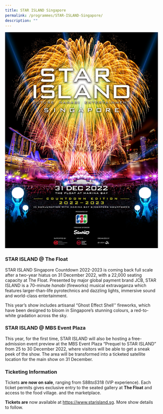 ```yaml
---
title: STAR ISLAND Singapore
permalink: /programmes/STAR-ISLAND-Singapore/
description: ""
---
```

![Star Island](/images/KV_0918.jpeg)

  

### STAR ISLAND @ The Float

  

STAR ISLAND Singapore Countdown 2022-2023 is coming back full scale after a two-year hiatus on 31 December 2022, with a 22,000 seating capacity at The Float. Presented by major global payment brand JCB, STAR ISLAND is a 70-minute _hanabi_ (fireworks) musical extravaganza which features larger-than-life pyrotechnics and dazzling lights, immersive sound and world-class entertainment.

  

This year’s show includes artisanal “Ghost Effect Shell'' fireworks, which have been designed to bloom in Singapore’s stunning colours, a red-to-white gradation across the sky.

  

### STAR ISLAND @ MBS Event Plaza

  

This year, for the first time, STAR ISLAND will also be hosting a free-admission event preview at the MBS Event Plaza “Prequel to STAR ISLAND” from 25 to 30 December 2022, where visitors will be able to get a sneak peek of the show. The area will be transformed into a ticketed satellite location for the main show on 31 December.

  

### Ticketing Information


Tickets **are now on sale**, ranging from S$88 to S$318 (VIP experience). Each ticket permits gives exclusive entry to the seated gallery at **The Float** and access to the food village. and the marketplace.

**Tickets are** now available at https://www.starisland.sg. More show details to follow.